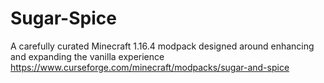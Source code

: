 # Sugar-Spice
A carefully curated Minecraft 1.16.4 modpack designed around enhancing and expanding the vanilla experience
https://www.curseforge.com/minecraft/modpacks/sugar-and-spice
